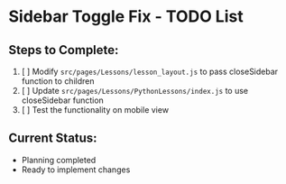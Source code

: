 # Sidebar Toggle Fix - TODO List

## Steps to Complete:
1. [ ] Modify `src/pages/Lessons/lesson_layout.js` to pass closeSidebar function to children
2. [ ] Update `src/pages/Lessons/PythonLessons/index.js` to use closeSidebar function
3. [ ] Test the functionality on mobile view

## Current Status:
- Planning completed
- Ready to implement changes

